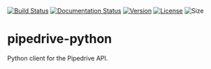 [![Build Status](https://travis-ci.org/bellhops/pipedrive-python.svg?branch=master)](https://travis-ci.org/bellhops/pipedrive-python)
[![Documentation Status](https://readthedocs.org/projects/pipedrive-python/badge/?version=latest)](pipedrive-python.readthedocs.org)
[![Version](https://img.shields.io/pypi/v/pipedrive-python.svg)](https://pypi.python.org/pypi/pipedrive-python/)
[![License](http://img.shields.io/:license-mit-blue.svg)](http://badges.mit-license.org)
![Size](https://reposs.herokuapp.com/?path=Bellhops/pipedrive-python)

pipedrive-python
================

Python client for the Pipedrive API.
